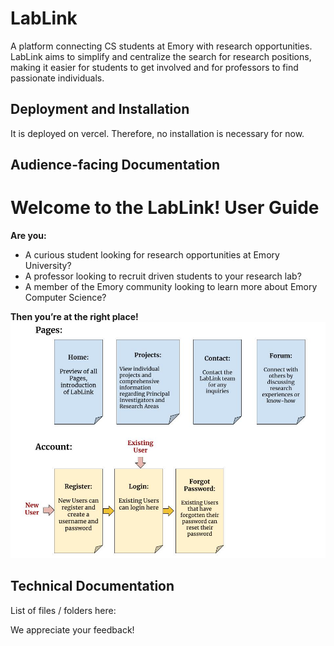# LabLink
A platform connecting CS students at Emory with research opportunities. LabLink aims to simplify and centralize the search for research positions, making it easier for students to get involved and for professors to find passionate individuals.

## Deployment and Installation

It is deployed on vercel. Therefore, no installation is necessary for now. 

## Audience-facing Documentation
# Welcome to the LabLink! User Guide

**Are you:**
- A curious student looking for research opportunities at Emory University?
- A professor looking to recruit driven students to your research lab?
- A member of the Emory community looking to learn more about Emory Computer Science?

**Then you’re at the right place!**
![Example Image](public/images/CS_370_User_Documentation.jpg)


## Technical Documentation

List of files / folders here:

We appreciate your feedback!

